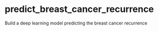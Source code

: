 # predict_breast_cancer_recurrence
 Build a deep learning model predicting the breast cancer recurrence

